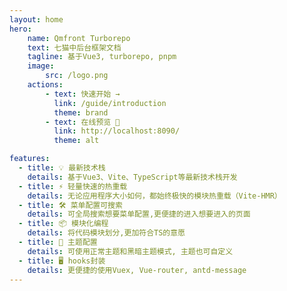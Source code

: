 ```yaml
---
layout: home
hero: 
    name: Qmfront Turborepo
    text: 七猫中后台框架文档
    tagline: 基于Vue3, turborepo, pnpm
    image:
        src: /logo.png
    actions:
        - text: 快速开始 →
          link: /guide/introduction
          theme: brand
        - text: 在线预览 🔗
          link: http://localhost:8090/
          theme: alt

features:
  - title: 💡 最新技术栈
    details: 基于Vue3、Vite、TypeScript等最新技术栈开发
  - title: ⚡️ 轻量快速的热重载
    details: 无论应用程序大小如何，都始终极快的模块热重载（Vite-HMR）
  - title: 🛠️ 菜单配置可搜索
    details: 可全局搜索想要菜单配置,更便捷的进入想要进入的页面
  - title: 📦 模块化编程
    details: 将代码模块划分,更加符合TS的意愿
  - title: 🔩 主题配置
    details: 可使用正常主题和黑暗主题模式, 主题也可自定义
  - title: 🖥 hooks封装
    details: 更便捷的使用Vuex, Vue-router, antd-message
---
```


